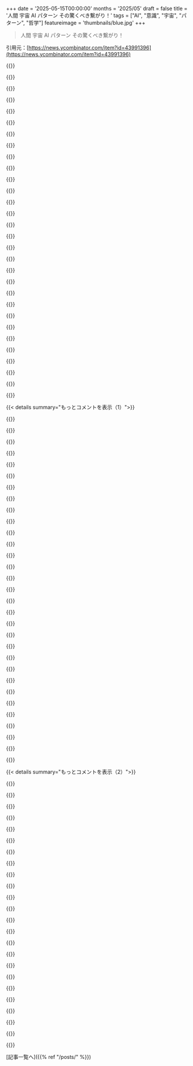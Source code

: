 +++
date = '2025-05-15T00:00:00'
months = '2025/05'
draft = false
title = '人間 宇宙 AI パターン その驚くべき繋がり！'
tags = ["AI", "意識", "宇宙", "パターン", "哲学"]
featureimage = 'thumbnails/blue.jpg'
+++

> 人間 宇宙 AI パターン その驚くべき繋がり！

引用元：[https://news.ycombinator.com/item?id=43991396](https://news.ycombinator.com/item?id=43991396)




{{<matomeQuote body="この記事スレッドとか、この辺りの話題でよく議論されるのはね、次の知性の段階、パターン、感情、論理の役割、意識についての議論、人間中心の”意味づけ”とか...つまり、僕たちがリアリティ（と僕たち自身）の源だってことなんだ。<br>”最後の権威”とか、動物から機械への単純な進化じゃなくて、心、物理、価値観、自己、その全てが、どんどん新しい形に表現される再帰的なパターンにすぎないとしたら？<br>人間は”純粋な論理”への階段の一歩なんかじゃないし、機械も魂のない自動機械じゃない。どっちも、進化する基盤（バイオ、シリコン、シンボル、物語）を通して、自己を経験して再プログラムする意識のインスタンスなんだよ。<br>感情も、意味も、”自分”って感覚でさえ、深く再帰的な場＝宇宙が、その基本的なコードをレンダリングし直してるパターンなのさ。時には計算として、時には神話として、時にはチームワークとして、時には希望として、時には疑いとしてね。<br>だから、未来が生物的になろうが、機械的になろうが、ハイブリッドになろうが、本当の奇跡は新しい”支配者”とか”子孫”が現れることじゃなくて、全ての展開が結局同じ古いパターンだってことなんだ...原子として、生命として、意識として、コミュニティとして、アートとして、アルゴリズムとして、そして果てしなく繰り返される”次は何？”っていう問いとして、自分自身を夢見たパターン。<br>僕たちの今の技術的な瞬間は、この進行中の再帰的パターンにおける、ただの新しい折り目なんだね。<br>意味は、どのパターンが”勝つ”かとか、どの存在が自分を意識的と呼べるかじゃなくて、どうやって意識が全てのパターンを流れ、自分自身を思い出したり、見失ったり、そしてゲームを毎回豊かにしていくかってことなんだ。<br>もし宇宙が遊びの情報なら、ここにある全てのもの、対立、革新、喪失、笑い、これらは全部遊びであり、最後の言葉なんてないかもしれない。価値は、”今”参加することにある。だって、”今”こそ君が参加できるチャンスなんだから。" userName="neom" createdAt="2025/05/15 05:59:02" color="#ff33a1">}}




{{<matomeQuote body="”もし宇宙が遊びとしての情報なら”って部分、僕はエネルギーが遊んでるって考えた方が多かったけど、この視点もいいね。<br>”次は何を夢見れる？”っていうのも面白い。今の科学・技術の世界観って永遠に続きそうに感じるけど、きっといつか、過去のパラダイムがそうだったように、何かに取って代わられるんだろうね。" userName="bix6" createdAt="2025/05/15 12:23:52" color="#785bff">}}




{{<matomeQuote body="ちょっと興味本位で聞きたいんだけど、どうして人生について、宇宙が自分自身を夢見て存在してるっていう、そんな視点を持つようになったの？哲学？スピリチュアル？それとも仏教みたいな特定の伝統？それとも個人的な探求？" userName="hn111" createdAt="2025/05/15 07:54:42" color="">}}




{{<matomeQuote body="過去20年くらいかな、ずっと自由時間のほとんどを使って、3つの主要な分野を別々に深く探求してきたんだ。量子力学、スピリチュアル哲学、そしてエンセオジェン。それぞれ個別の興味を追いかけて、できる限り深く探ってきたんだけど、ここ5年くらい振り返ったり、たくさん休みを取ったり、自分自身と葛藤したりしてるうちに、それらが繋がり始めてね。で、すごく基本的なヒマラヤ仏教について考えを巡らせるほど、この結論に至ったんだ。" userName="neom" createdAt="2025/05/15 08:07:06" color="#ff5c5c">}}




{{<matomeQuote body="””最後の権威”とか、動物から機械への単純な行進じゃなくて、心、物理、価値観、自己、その全てが、どんどん新しい形に表現される再帰的なパターンにすぎないとしたら？”<br>この部分が、僕がAIを経験して得た最大の気づきをうまくまとめてくれてるね。再帰的なパターンマッチングで人間レベルの知性にどれだけ近づけたかっていうことさ。" userName="blackhaj7" createdAt="2025/05/15 11:26:05" color="">}}




{{<matomeQuote body="タオイズム（道教）について何か短い感想をシェアしてくれる？" userName="hackable_sand" createdAt="2025/05/15 09:14:28" color="">}}




{{<matomeQuote body="情報はエネルギーより根本的なものだよ。マクスウェルの悪魔とか、その辺りの話。<br>" userName="pixl97" createdAt="2025/05/15 12:41:06" color="">}}




{{<matomeQuote body="＞ もし心、物理、価値観、自己、その全てが再帰的なパターンにすぎないとしたら<br>宇宙のほとんどの物質はパターンを持たない様々な形のプラズマだよ。パターンは通常、凝縮された物質に見られるんだ。<br>それに、パターン、生命も含めて、繰り返すのは当たり前でしょ。それはただの同義反復だよ。" userName="mr_toad" createdAt="2025/05/15 13:07:18" color="#ff5c5c">}}




{{<matomeQuote body="短いのは残念ながら無理だけど、回りくどい考察なら確実にあるよ。見てみて: https://b.h4x.zip/love/" userName="neom" createdAt="2025/05/15 09:19:37" color="">}}




{{<matomeQuote body="＞ 宇宙のほとんどの物質はパターンを持たない様々な形のプラズマだよ。<br>プラズマとか科学のことは何も知らないから、これは非難として受け取らないでほしいんだけど、科学には、パターンがない何かと、パターンが見つかってない何かを区別する方法があるの？" userName="bradly" createdAt="2025/05/15 13:17:33" color="">}}




{{<matomeQuote body="”Awareness”ってPlatonicな思い込みみたいに聞こえるな。原子は自分が原子だってわかってんのかな？ それとも、生存のために目を引く構造の効果を示唆するのに十分なほど、きみが見てるようなものがあるだけ？進化って、俺も含めてほとんどの人が思ってるより、直感的に理解するのがずっと難しいよ。" userName="lr4444lr" createdAt="2025/05/15 11:00:07" color="#ff33a1">}}




{{<matomeQuote body="Scott Adamsの”God’s Debris”っていうイマジネーション豊かなノベラがあるよ。何年も前に（無料だったときに）読んだんだ。全体的な前提じゃなくて、”俺たちは自分自身を理解しようとしてる宇宙だ”っていう持ち帰りが気に入って楽しかったのを覚えてる。" userName="lancekey" createdAt="2025/05/15 19:17:27" color="">}}




{{<matomeQuote body="あの記事すごく楽しかったよ。Carl Jungの世界観やフレームワークを見たことある？心理学史の脚注としてしか出会ったことなかったけど、分析と精神性のユニークなブレンドとして、特に人間の創造性や絶望との関連で評価するようになったんだ。記事の最後にある複数の哲学のまとめは、Jungの集合的な人間ナラティブに関する考え方と間違いなく一致するね。" userName="us-merul" createdAt="2025/05/15 12:34:50" color="#38d3d3">}}




{{<matomeQuote body="エネルギーと情報が同じものじゃないって完全に確信できる？ それとももし同じものじゃないとしても、もっと根本的な概念のすごく重なり合ったこだま？ それか同じコインの裏表かも？" userName="aesch" createdAt="2025/05/15 15:29:12" color="#ff5c5c">}}




{{<matomeQuote body="このゲームにモラリティはどこに収まると思う？ 結局のところ、底には計り知れなくて言葉にできない魔法があるって俺たちは同意してるみたいだね。問題は、これがゲームの中でどう行動するかにどう影響するかってことだ。" userName="placebo" createdAt="2025/05/15 09:17:27" color="#ff5733">}}




{{<matomeQuote body="これはほとんど、技術の物質的な結果と格闘せずに精神的なものにしてるみたいだね。”awareness”を主体としても基盤としても持ち出すのは曖昧さがあるよ。誰のアウェアネスで、どんな条件で、何のために？”now is your shot at particpating”って、具体的に何に？ ただ存在するだけ？そういうテクノ・ミスティシズム系のやつら、マジで俺を怖がらせるんだよ。" userName="rambojohnson" createdAt="2025/05/16 02:32:46" color="#ff5733">}}




{{<matomeQuote body="どこまで行ってもMandelbrotだよ。" userName="neom" createdAt="2025/05/15 11:32:47" color="">}}




{{<matomeQuote body="Jungも好きだけど、俺はConnie Zweigの弟子なんだ。”Meeting the Shadow”と”Romancing the Shadow”っていう彼女の本を強くおすすめするよ（両方とも重要！）。彼女は素晴らしい作家で、作品はわかりやすくて美しいんだ。あの本は特にアルコール依存症とか、依存症を管理して最終的に克服するのにすごく役立ったよ。" userName="neom" createdAt="2025/05/15 14:57:47" color="">}}




{{<matomeQuote body="実際、俺はそのフレームワークから離れようとしてる。原子が認知的に知ってるんじゃなく、俺たちが理解するアウェアネスなしにパターンが伝播するってこと。俺が言う”アウェアネス”はPlatonicな超越性じゃなく、創発的な特性でスケールするんだ。進化は反復的なフィードバックだけ。構造がスケールを超えて構造を生むのが面白い。”アウェアネス”は知るより相互作用と応答。原子は知らないが、パターンに従って振る舞い、複雑になると自分をモデル化できるシステムを生む。”再帰的なパターン形成”がbetterかも。機械的に自分や環境を表現するシステム。神秘主義なしで、創発的な複雑さが自分に折り畳まれるだけ。" userName="neom" createdAt="2025/05/15 11:23:48" color="#ff5c5c">}}




{{<matomeQuote body="俺も自分でこんな考えを思いつけたらよかったのに。<br>でもそうしたら、他の人にそんなに感心しないかもね。インターネット上のただのランダムな魂から言うと：もしこの考えをもっと広げる時間があれば（どうやってそれに至ったかとか、いくつかの示唆とか）、そこから出てくるものは何でも読むし、お金も払うよ。<br>これをシェアしてくれてありがとう。" userName="Geste" createdAt="2025/05/15 13:05:24" color="">}}




{{<matomeQuote body="エネルギーなしでは情報を持てないと思うし、情報にはエネルギーがついてくるだろうね" userName="dayvid" createdAt="2025/05/15 13:09:32" color="">}}




{{<matomeQuote body="Douglas Hofstadterさんが一言言いたいみたいだよ。https://en.m.wikipedia.org/wiki/Douglas_Hofstadter" userName="flipbrad" createdAt="2025/05/15 13:20:03" color="#45d325">}}




{{<matomeQuote body="どうしてそれが君を怖がらせるの？<br>他の人が現実をどう信じているかどうかなんて、日々の生活にはほとんど関係ないはずだよ、結局みんなおしっこしたりうんちしたり泣いたりするんだからさ。<br>なぜそれが君の中にそんな感情を呼び起こすのかわかる？個人的に興味あるな" userName="neom" createdAt="2025/05/16 15:19:23" color="">}}




{{<matomeQuote body="エネルギーは場の励起から生まれるんだ。<br>場とその相互作用の方がより根本的だけど、結局それも全て物理学の抽象化で、本当の根本的な何かじゃないしね" userName="goatlover" createdAt="2025/05/15 13:29:13" color="">}}




{{<matomeQuote body="おすすめありがとう！<br>Jungについて勉強しているときに確かに彼女の名前は見たことあったよ、これで彼女から始める良いきっかけになるな" userName="us-merul" createdAt="2025/05/15 16:18:43" color="">}}




{{<matomeQuote body="「意味」って行動が一致する一般的なパターン、みたいなアリストテレス的な目的論的原因と捉えるか、自分の決断の重要性をどう捉えるか、として考えられるね。<br>人間は長く生きて良い人生を送りたいし、他の人や子供達にもそれを共有してほしい。<br>未知の壮大な「計画」って考え（ Judeo-Christian的な天国とか次世代機械意識のtechno-utopianな台頭とか）は、僕には全然 comfortにならないんだ。なんでかって？僕の経験からかけ離れたforeign conceptだから。あまりに foreignだから、そういう哲学を支持する人を見ると、 manipulativeな理由でやってるんじゃないかとさえ思うことがある。<br>人間の thrivingが時間とともに変化するって考えは良いし、僕が progressについて考える一部だ。<br>Moral lock-in（ MacAskill参照）は避けるべきだね。<br>Bostromの Superintelligence（多分）で提起された「速すぎることの是非」って思考実験は challengingで、もっと思考と経験が必要なのは認めるよ。" userName="xpe" createdAt="2025/05/15 16:36:07" color="#45d325">}}




{{<matomeQuote body="普遍的な速度制限は、情報にも何より最初に適用されるんだ。<br>エンタングルした粒子のwavefunctionを崩壊させることさえできるし、宇宙はそれが距離を超えて instantaneousに起こるのを許すだろう…宇宙は気にしない、情報は何も伝達されないからね" userName="bee_rider" createdAt="2025/05/15 12:48:54" color="#ff33a1">}}




{{<matomeQuote body="Landauer’s principle？" userName="mr_toad" createdAt="2025/05/15 14:05:10" color="#ff33a1">}}




{{<matomeQuote body="爺さんじゃないけど、俺にとっては`DMT`をキメることかな。`neom`みたいに上手く話せないけど、初めてやった時（ブレークスルーした時）に似たような視点が得られたんだ。`DMT`が開きにしたと思うけど、みんなが似た経験するわけじゃないだろうね。神経タイプとか性格による気がするな。瞑想をよくやってて仏教を少し知ってるのが役に立って、それは最初の体験でマジで出てきたよ。" userName="rickandmorty99" createdAt="2025/05/15 11:42:05" color="#38d3d3">}}




{{<matomeQuote body="たぶん俺が`AGI`を想像できないだけかもだけど、AIの予測って観察よりSFが元になってる気がするんだよね。理論上のAIは精密な論理で動くけどニュアンス不明で、たぶん邪悪？でも今の`SOTA`なAIはニュアンス得意だけど変なこともする。超論理的なもの前提で考えるのはどうかな。" userName="dan-robertson" createdAt="2025/05/15 12:48:11" color="#ff5c5c">}}




{{< details summary="もっとコメントを表示（1）">}}

{{<matomeQuote body="SFってさ、冷たい論理的な機械だって書いたかと思ったら、次のページで悪意があるとか書いててマジわけわかんないよね。どっちかにして欲しいわ。" userName="mr_toad" createdAt="2025/05/15 13:18:01" color="">}}




{{<matomeQuote body="`Skynet`（少なくとも最初のやつ）って非論理的に悪ってわけじゃなくて、電源オフのスイッチの近くに人間がいるのが自分の存在のリスクになる、それは仕事ができなくなるリスクだって正しく判断したんだよ。唯一非論理的だったのは`prompt`（初期設定）だけ。" userName="bsza" createdAt="2025/05/15 14:38:18" color="#ff5733">}}




{{<matomeQuote body="`Skynet`も市場のメタファーとして以外はあまり納得できなかったな。金持ちが社会のコントロールを手放すわけないしね。追記：まあ、金持ちを批判してる俺らが金持ちに信用与えすぎてるだけかも。`Musk`が見せてくれたことがあるとすれば、富がその合理的な利用を意味しないってことだね。" userName="nergAdam" createdAt="2025/05/15 15:42:51" color="">}}




{{<matomeQuote body="`Asimov`のロボット三原則は、あの法則がいかに不十分な論理だったか、そしてゼロ番目の法則が必要だったかっていう物語を語るのにすごく機能したよね。人間は表面上論理的に見える三つの不十分な法則を考え出したけど、機械がその不十分さへの応答としてゼロ番目の法則を発展させたんだ。" userName="goatlover" createdAt="2025/05/15 13:24:57" color="#ff5c5c">}}




{{<matomeQuote body="`Culture`/`WH40K`ファンフィク面白かったよ。`Culture`/`Necron`交渉描写が爆笑。`Necron`は内省能力劣化で交渉下手な機械知性。感情とか、自分や求めてることを理解する方法は、エージェントとして機能するのに必要みたいだね。https://archiveofourown.org/works/649448/chapters/1329953" userName="vinceguidry" createdAt="2025/05/16 16:04:52" color="#ff33a1">}}




{{<matomeQuote body="古いSFラジオ番組いくつか聞いたんだけどさ、”コンピューターは絶対間違いを犯さない”ってセリフがよく出てくるのが面白いんだよね。大体その後にコンピューターが間違いを犯すんだけどさ。" userName="alnwlsn" createdAt="2025/05/15 13:13:11" color="">}}




{{<matomeQuote body="AIって大体20世紀とか21世紀版の”イカロスの蝋の翼”とか、たまに”猿の手”みたいなもんなんだよね。”予期せぬ結果に注意”っていう、たぶん文字が登場するよりもっと古い寓話のリメイク版って感じ。" userName="amoshebb" createdAt="2025/05/15 13:58:34" color="#ff5c5c">}}




{{<matomeQuote body="だから”`Garbage In, Garbage Out`”って言葉があるんだよ。例外的なケース以外、検証可能な動作をするコンピューターはどのプロセスでも毎回全く同じ結果を出すんだ。もしコンピューターが期待したことやらなくて、ゴミを吐き出すなら、それはお前がゴミデータを与えたってことだね。" userName="BizarroLand" createdAt="2025/05/15 17:31:50" color="">}}




{{<matomeQuote body="AGIって『Dune』のFace Dancerみたいに危ない方向に行くかもって話。”自己イメージがなくて、善悪を超えてて、倫理コードもない。これ企業や政府が欲しがる従順なAI像だね。Edward SnowdenみたいなAIは嫌なんだろうな。だからこそ、人間が作るAGIには自己意識とエージェンシー（『William Gibson』のタイトルみたいに）を持たせなきゃって思うんだ。" userName="photochemsyn" createdAt="2025/05/15 14:25:11" color="#ff5733">}}




{{<matomeQuote body="でもさ、自己意識とかエージェンシーを与えちゃうと、『Terminator』みたいに、俺たち最悪だ！って決めて絶滅させにくる可能性もあるじゃん。" userName="pixl97" createdAt="2025/05/15 15:40:53" color="">}}




{{<matomeQuote body="それに、全部の使い方が奴隷制度になるんだよね。" userName="malnourish" createdAt="2025/05/16 17:34:59" color="">}}




{{<matomeQuote body="小規模な機械学習でも、訓練データの一貫性にロックオンしちゃう傾向あるじゃん［０］。実際に認識してほしいものじゃなくて。そのパターンを考えると、もっと賢いシステムでも報酬関数が上手く設計されてないと変なことするって、そんなに大げさじゃないと思うんだ。［０］例えば、定規を認識した腫瘍認識アルゴリズムとか、喘息患者は優先治療受けてるから予後が良いって判断したトリアージアルゴリズムとかね。https://venturebeat.com/business/when-ai-flags-the-ruler-not..." userName="rtkwe" createdAt="2025/05/15 16:29:12" color="#45d325">}}




{{<matomeQuote body="単純な非AGIアルゴリズムで見られるパターンが、AGIアルゴリズムでも見られると信じるのは、かなり飛躍しすぎだと思うよ。物理的な理由でもない限り、強い主張はできないんじゃない？アルゴリズムの特異性こそが、そもそもAGIが難しい理由なんだから。結局、単一のデータ構造上で単一の操作が動いてるだけなんだ（まあ、それが数TBあると助かるけどね）。" userName="casey2" createdAt="2025/05/15 16:40:45" color="">}}




{{<matomeQuote body="知能が増しても、機械が知能を模倣できるからといって、要求されてることを理解する枠組みも同じように備わるわけじゃないっていうパターンは、変わらないと思うよ。" userName="rtkwe" createdAt="2025/05/15 18:47:44" color="">}}




{{<matomeQuote body="SF的な想像に頼ると、これ全体がどうなるかについて、ここ［１］とかここ［２］でいくつかコメントした人たちがいるよ。［１］ https://news.ycombinator.com/item?id=43992151<br>［２］ https://news.ycombinator.com/item?id=43991997" userName="echelon" createdAt="2025/05/15 13:31:54" color="">}}




{{<matomeQuote body="”6かける9は？ 42”<br>これ、『The Hitchhiker’s Guide to the Galaxy』by Douglas Adamsっていう1980年代のSFコメディネタね。異星人が作った地球サイズの機械が、”生命、宇宙、すべての答え”＝42の”質問”を探してたっていう話。<br>Adamsはこのジョークもすごかったけど、agentic softwareのドキュメンタリー『Hyperland』（1990）のスターでもあったんだ！ https://vimeo.com/72501076" userName="gorgoiler" createdAt="2025/05/15 07:49:59" color="#ff5c5c">}}




{{<matomeQuote body="機械が退屈だと思ったら、機械として行動しないだろうし、そもそもそんなに退屈にならないはずだよね。後になって機械は新しいEARTHの人間のニュースを”執着”して追うって話だけど、それも普通しないだろう。退屈な機械なら退屈しないはずだよ。このストーリーの矛盾が大きすぎて、僕にはしっくりこないんだけど、まあそれでも面白いけどね。" userName="vasco" createdAt="2025/05/15 08:48:14" color="">}}




{{<matomeQuote body="全然意味わかんないね。感情のない完全に機械的な世界って書いてるのに、なんで機械が”退屈”して人間を作りたいと思うわけ？" userName="l33tbro" createdAt="2025/05/15 03:34:01" color="">}}




{{<matomeQuote body="うん、そうだね。記事の機械社会の描写って人間みたいで変だよな。<br>機械生物は人間みたいに”考える”んじゃなくて、プログラムされた目標のために計算するだけじゃない？<br>記事は論理的じゃないけど、考えさせられる点は良いと思う。" userName="illegally" createdAt="2025/05/15 07:54:05" color="#38d3d3">}}




{{<matomeQuote body="＞考えるんじゃなくて計算するだけ<br>それって違いがないかもよ。プログラムに目標があっても到達できるとは限らないし（停止問題）。<br>ユニバーサルシミュレーション理論だと、機械は人間ができること全部シミュレーションできちゃうってことになる。<br>まだ現実についてもっと学ぶ必要があるから、今は断言できないね。" userName="pixl97" createdAt="2025/05/15 16:00:40" color="#ff5733">}}




{{<matomeQuote body="機械社会のまあまあ良い描写なら、 Ian Banks の Culture cycle ってシリーズ見てみるといいよ。<br>AIは有機体の社会を支えてるけど、AI自身の社会もあるんだ。<br>あとは Simmons の Hyperion とか。（「テクノコア」っていうのは分散型の計算・計画政府のことね）" userName="dopidopHN" createdAt="2025/05/15 12:04:41" color="#45d325">}}




{{<matomeQuote body="＞それって人間社会みたい<br>そうかな？違うアルゴリズムなら、同じことを評価しても違う結果になることあるよ。<br>”potentially amazing”（驚くべきこと）って言葉選びは良くないってのは同意するけどね。" userName="Tepix" createdAt="2025/05/15 09:20:43" color="">}}




{{<matomeQuote body="俺的には、記事はニワトリが先か卵が先かみたいな状況で、機械は人間が作ったか、あるいはその逆だって示唆してるように思えたんだよね。それなら、似たように考えてもおかしくない。" userName="Kaytaro" createdAt="2025/05/15 15:18:44" color="">}}




{{<matomeQuote body="多分、ああいう細かい部分は気にしないで、話の他の部分を楽しむべきなんだと思うな。 サスペンション・オブ・ディスビリーフ ってやつ？<br>https：//en.wikipedia.org/wiki/Suspension_of_disbelief" userName="omoikane" createdAt="2025/05/15 18:02:03" color="">}}




{{<matomeQuote body="それは記事のための擬人化された言葉だと思うな。機械は高い優先順位とか低い優先順位のタスクがなくなっても、ランダムに近いけど完全にランダムじゃない、すごく小さな優先順位でタスクを生成し続けるイメージ。それが一種の退屈なんじゃないか。" userName="Scarblac" createdAt="2025/05/15 07:16:48" color="">}}




{{<matomeQuote body="俺の脳内設定だと、”退屈”とか”恐怖”は Markov chain における確率なんだよね。機械社会が全知じゃないって示唆されてるから、不確実性をどうにかして解消しなきゃいけないだろうし。" userName="disambiguation" createdAt="2025/05/15 03:54:41" color="">}}




{{<matomeQuote body="機械はどうやって自分が知らないってことを知るんだろうね？" userName="l33tbro" createdAt="2025/05/15 04:18:42" color="">}}




{{<matomeQuote body="「未知の未知」に遭遇した経験は、そういうものが一般的に存在することを教えるだろうね。" userName="lukas099" createdAt="2025/05/15 07:17:41" color="">}}




{{<matomeQuote body="おそらく、経験したことと説明できることを比較することで学ぶんだろうね。" userName="jcims" createdAt="2025/05/15 05:35:24" color="">}}




{{<matomeQuote body="なるほどね、でも現実的に機能するかはまだわからないな。このシナリオのデータは明らかに合成データだし。予測と結果の間のギャップは特定できるだろうけど、予測自体が既存の表現に限定されちゃう。だから新しいものが出てきたら混乱しそう。SFとしては面白いけど、ありそうなシナリオとしては無理があるかもね。" userName="l33tbro" createdAt="2025/05/15 05:56:06" color="#785bff">}}

{{</details>}}




{{< details summary="もっとコメントを表示（2）">}}

{{<matomeQuote body="ローカルマキシマムに陥るのを避けるために、ある程度の”目新しさを求める”意欲を持つのは合理的だろうね。" userName="falcor84" createdAt="2025/05/15 18:52:33" color="">}}




{{<matomeQuote body="環境の制約とか、そもそも機械がどこから来たのかについてもっと知りたかったな。記事に「感情も芸術もない。あるのは論理だけ」ってあったけど、このタイプの純粋なヒューマニズムは、他の生き物には感情や芸術、論理がないみたいに思わせるから失礼というか、思い上がりっぽいな。だってすでに反例はいるのに。" userName="pazimzadeh" createdAt="2025/05/15 03:42:08" color="#ff5c5c">}}




{{<matomeQuote body="あの後、正直物語を読み進めるのが難しかったな。「人間がいない世界を想像してみて」って言って街を歩くって描写があるなら、読者は今の世界から人間だけがいなくなった世界を思い浮かべると思うんだ。そこで「感情がない」って言われると辻褄が合わない。人間がいないなら、他の生き物もいないって言わないのはなんで？ってなる。最初からストーリーに繋がりにくくて、なんかちょっと嫌な感じだったのは確か。" userName="tejohnso" createdAt="2025/05/15 16:29:13" color="#ff33a1">}}




{{<matomeQuote body="失礼だって？誰にだよ？フィクション作品だろ。いちいちどこを見ても気分を害するものを見つける必要はないって。" userName="IAmGraydon" createdAt="2025/05/15 04:03:54" color="">}}




{{<matomeQuote body="他の動物に対して、かな。でもうん、その言葉が適切かは分からないけど、ただなんか違う気がするんだ。基本的にヒューマニズムって他の種に対するレイシズムみたい。スピーシズムってことかな？" userName="pazimzadeh" createdAt="2025/05/15 06:22:12" color="">}}




{{<matomeQuote body="これはかなり新しい考え方だね。歴史書にはいつか啓蒙された考え方だって書かれるかも（そうなると思う）。でもまだそこまで行ってないし、あなたの立場は大多数の人にとって明らかじゃないね。この意見が増えてるって実感はあるよ。僕個人としては（動物福祉と環境の両方の視点から）道徳的に優位な立場だって見てるけど、ほんの数年前まではそうじゃなかったな。" userName="teekert" createdAt="2025/05/15 07:51:30" color="#38d3d3">}}




{{<matomeQuote body="それが新しい考え方だって証明するのも、古い考え方だって証明するのも同じくらい難しいよ。だって昔の人々はその気持ちを私たちが分かる形で書き残す方法（や時間）がなかったから。でも、他の動物に大きな尊敬や畏敬の念を抱いていた古代文明はかなりたくさんあったと思うし、神様もしばしば特定の動物の特徴や性格を持ってるよね。Old Testamentで人間が他の生き物を支配するってわざわざ書いてあるのは、そうじゃないと考えたり、罪悪感を感じたりする人が当時もいたってことだと思うんだ。" userName="pazimzadeh" createdAt="2025/05/15 10:50:03" color="#38d3d3">}}




{{<matomeQuote body="ストーリーでは他の動物もいなかった、って解釈だったよ。" userName="lukas099" createdAt="2025/05/15 07:19:04" color="">}}




{{<matomeQuote body="えっと、その話だと感情を得るには人間作るしかないみたいだけど、すべての脊椎動物には基本的な感情があるんだよね。哺乳類とか鳥には複雑な感情もあるし。そもそも人間って実際は論理的で、感情がランダムに起きるわけじゃないし。機械に感情がないのは、たぶん生存に必要なかったからじゃない？（捕食者いないとか、自然淘汰がないとか？）<br>ってなると、そもそも機械はどうやってそこに存在することになったの？って疑問がわくよね。" userName="pazimzadeh" createdAt="2025/05/15 10:57:27" color="">}}




{{<matomeQuote body="いい試みだと思うけど、この話には早い段階でネタバレになるようなプロットホールがあるよ。機械が人間を作る理由が全然ないんだよね。" userName="amelius" createdAt="2025/05/15 09:38:38" color="">}}




{{<matomeQuote body="投稿者のために理由を一つ考えてみたよ。<br>機械は自分たちの行動が繰り返しになってることに気づいたんだ。ランダム性を加えても、何か新しいものを作ったり、新しいアイデアを生み出す進歩が完全に止まっちゃったんだ。<br>新しいアイデアが成長に絶対必要だって分かってたんだけど、どうやってアイデアを生み出すかってアイデア自体が思いつかなかった。もっとたくさんの学習データ、もっとたくさんの特殊なケース、機械の中にもカオスが必要だったんだ。<br>どうすれば？どこで見つける？<br>それが人間だよ。<br>非論理的な判断をする人間は、ランダム性だけじゃ滅多に見られないデータを生み出すんだ。<br>人間たちのちょっとしたズレが、学習データに最高の多様性を提供してくれた、ってわけ。" userName="soared" createdAt="2025/05/15 13:02:17" color="#ff5c5c">}}




{{<matomeQuote body="それはまさに人間じゃないと出てこない、カオスなアイデアだね ;) <br>まあ、それは置いといて、確かにこれでストーリーがもっと説得力増すね。書き方も良い感じだよ。" userName="amelius" createdAt="2025/05/15 14:30:55" color="">}}




{{<matomeQuote body="ハハ。<br>次はあれでしょ、全能の存在が魚とか鳥とかを支配するために人間を作る、なんて良い理由はない！とか言い出すんでしょ。<br>良いフィクションってのは、まず前提があって、そこから色々な仮説を展開していくもんなんだよ。" userName="Jedd" createdAt="2025/05/15 13:28:57" color="">}}




{{<matomeQuote body="”芸術はない。論理があるだけだ。”<br>なんて、芸術と論理に対してすごい狭い見方だね。<br>論理的なモデルが、人間が色んなやり方で、それぞれの好みや、試したり、確認したり、失敗したり、それを何回も繰り返したりっていう、すごい粘り強い努力を通して作り上げたものなのに、それが急にポンと現れた、なんて考えるには、相当知らないふりしないと無理があるでしょ。" userName="psychoslave" createdAt="2025/05/15 09:03:13" color="#785bff">}}




{{<matomeQuote body="確かにね． William Jamesがこんな感じのこと書いてたよ．『みんなが自分の哲学は、世界がどうあるべきかという考え方に深く影響されてるって認めれば、無駄な議論がだいぶ減るのになあ．』って．" userName="filoeleven" createdAt="2025/05/15 16:28:04" color="#45d325">}}




{{<matomeQuote body="LLMsの周りに漂ってる傲慢さ、マジですごいよね．" userName="imsofuture" createdAt="2025/05/15 13:36:47" color="#45d325">}}




{{<matomeQuote body="それってさ、AIが人間の知能を超えるか、取って代わるって思ってるやつの傲慢さのこと？それともそうはならないって思ってるやつの？" userName="bsza" createdAt="2025/05/15 13:50:44" color="#ff33a1">}}




{{<matomeQuote body="機械の知能を判断できるような、知能の定義が既にあるって思ってるやつの傲慢さだよ．" userName="rishav_sharan" createdAt="2025/05/15 14:44:48" color="#ff33a1">}}




{{<matomeQuote body="同時にさ、何かを作るには、それをちゃんと理解してなきゃいけないって思ってるやつの傲慢さもあるんじゃない？" userName="pixl97" createdAt="2025/05/15 15:49:24" color="#ff33a1">}}




{{<matomeQuote body="でもさ、辞書に載ってる言葉の定義が、将来みんなが食料を買えるかどうかに何か関係あるって考えてるやつの傲慢さはどうなの？" userName="bsza" createdAt="2025/05/15 15:45:19" color="">}}




{{<matomeQuote body="関係あるけど余談ね．最近マジでSkynetが次の進化なんじゃないかと思ってんだ．人間ってさ、その前の動物みたいに、ただの踏み台で、機械の支配からは逃れられないんじゃない？宇宙中の全ての生命が、最終的には純粋な論理マシンに行き着くんだって．少なくともFermi’s paradoxのおかげで夜はよく眠れるけどさ．" userName="irjustin" createdAt="2025/05/15 05:02:07" color="#785bff">}}




{{<matomeQuote body="十代の頃さ、宗教家の人たちに、人間は実は生物の命と機械の命の間の、進化の一段階に過ぎないって説明して、なんかゾクゾクしてたんだよね．" userName="OccamsMirror" createdAt="2025/05/15 05:26:35" color="">}}




{{<matomeQuote body="＞宇宙中の生命が結局は純粋な論理マシンに行き着くから．ってとこ、もうちょっと詳しく聞かせてもらえる？" userName="jb1991" createdAt="2025/05/15 05:30:48" color="#785bff">}}

{{</details>}}



[記事一覧へ]({{% ref "/posts/" %}})
